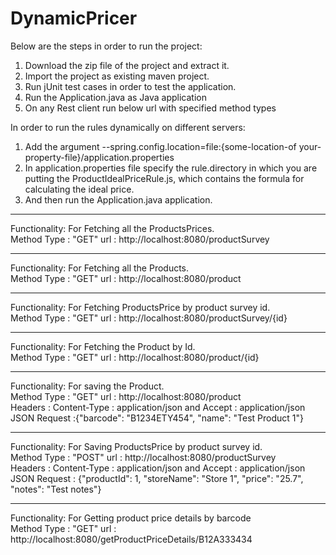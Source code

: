 # DynamicPricer

Below are the steps in order to run the project:

1.  Download the zip file of the project and extract it.
2.  Import the project as existing maven project.
3.  Run jUnit test cases in order to test the application.
4.  Run the Application.java as Java application
5.  On any Rest client run below url with specified method types

In order to run the rules dynamically on different servers: <br/>
1.	Add the argument --spring.config.location=file:{some-location-of your-property-file}/application.properties <br/>
2.	In application.properties file specify the rule.directory in which you are putting the ProductIdealPriceRule.js, which contains the formula for calculating the ideal price. <br/>
3. And then run the Application.java application. <br/>

-------------------------------------------------------------------------------------------------------------
Functionality: For Fetching all the ProductsPrices. <br/>
Method Type : "GET" url : http://localhost:8080/productSurvey

-------------------------------------------------------------------------------------------------------------
Functionality: For Fetching all the Products. <br/>
Method Type : "GET" url : http://localhost:8080/product

-------------------------------------------------------------------------------------------------------------
Functionality: For Fetching ProductsPrice by product survey id. <br/>
Method Type : "GET" url : http://localhost:8080/productSurvey/{id}

-------------------------------------------------------------------------------------------------------------
Functionality: For Fetching the Product by Id. <br/>
Method Type : "GET" url : http://localhost:8080/product/{id}

-------------------------------------------------------------------------------------------------------------
Functionality: For saving the Product. <br/>
Method Type : "GET" url : http://localhost:8080/product <br/>
Headers : Content-Type : application/json and Accept : application/json <br/>
JSON Request :{"barcode": "B1234ETY454", "name": "Test Product 1"}

-------------------------------------------------------------------------------------------------------------
Functionality: For Saving ProductsPrice by product survey id. <br/>
Method Type : "POST" url : http://localhost:8080/productSurvey <br/>
Headers : Content-Type : application/json and Accept : application/json <br/>
JSON Request : {"productId": 1, "storeName": "Store 1", "price": "25.7", "notes": "Test notes"}

-------------------------------------------------------------------------------------------------------------
Functionality: For Getting product price details by barcode <br/>
Method Type : "GET" url : http://localhost:8080/getProductPriceDetails/B12A333434 

